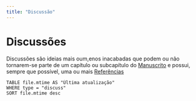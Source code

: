 ```yaml
---
title: "Discussão"
---
```

# Discussões

Discussões são ideias mais oum,enos inacabadas que podem ou não tornarem-se parte de um capítulo ou subcapítulo do [Manuscrito](redirect_pages/manuscrito.md) e possui, sempre que possível, uma ou mais [Referências](redirect_pages/referencias.md) 
```dataview
TABLE file.mtime AS "Última atualização"
WHERE type = "discuss"
SORT file.mtime desc
```

